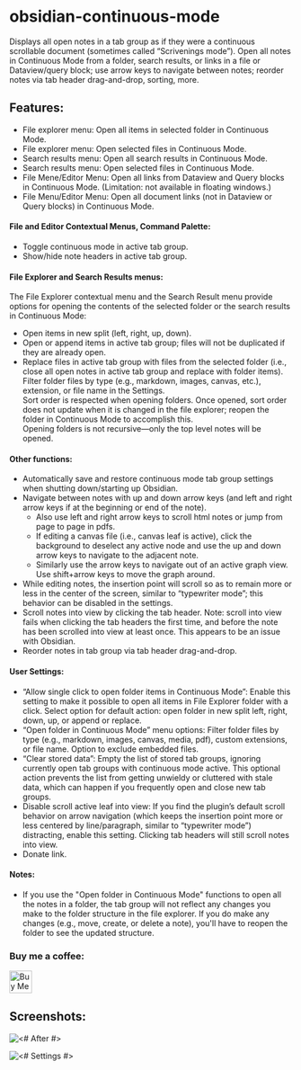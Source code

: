 # obsidian-continuous-mode

Displays all open notes in a tab group as if they were a continuous scrollable document (sometimes called “Scrivenings mode”). Open all notes in Continuous Mode from a folder, search results, or links in a file or Dataview/query block; use arrow keys to navigate between notes; reorder notes via tab header drag-and-drop, sorting, more.

## Features:  

- File explorer menu: Open all items in selected folder in Continuous Mode.  
- File explorer menu: Open selected files in Continuous Mode.  
- Search results menu: Open all search results in Continuous Mode.  
- Search results menu: Open selected files in Continuous Mode.  
- File Mene/Editor Menu: Open all links from Dataview and Query blocks in Continuous Mode. (Limitation: not available in floating windows.)
- File Menu/Editor Menu: Open all document links (not in Dataview or Query blocks) in Continuous Mode.

#### File and Editor Contextual Menus, Command Palette:  
- Toggle continuous mode in active tab group.  
- Show/hide note headers in active tab group.  

#### File Explorer and Search Results menus:
The File Explorer contextual menu and the Search Result menu provide options for opening the contents of the selected folder or the search results in Continuous Mode:  
- Open items in new split (left, right, up, down).  
- Open or append items in active tab group; files will not be duplicated if they are already open.  
- Replace files in active tab group with files from the selected folder (i.e., close all open notes in active tab group and replace with folder items).  
Filter folder files by type (e.g., markdown, images, canvas, etc.), extension, or file name in the Settings.  
Sort order is respected when opening folders. Once opened, sort order does not update when it is changed in the file explorer; reopen the folder in Continuous Mode to accomplish this.  
Opening folders is not recursive—only the top level notes will be opened.  
 
#### Other functions:  
- Automatically save and restore continuous mode tab group settings when shutting down/starting up Obsidian.  
- Navigate between notes with up and down arrow keys (and left and right arrow keys if at the beginning or end of the note).  
   - Also use left and right arrow keys to scroll html notes or jump from page to page in pdfs.  
   - If editing a canvas file (i.e., canvas leaf is active), click the background to deselect any active node and use the up and down arrow keys to navigate to the adjacent note.  
   - Similarly use the arrow keys to navigate out of an active graph view. Use shift+arrow keys to move the graph around.   
- While editing notes, the insertion point will scroll so as to remain more or less in the center of the screen, similar to “typewriter mode”; this behavior can be disabled in the settings.  
- Scroll notes into view by clicking the tab header. Note: scroll into view fails when clicking the tab headers the first time, and before the note has been scrolled into view at least once. This appears to be an issue with Obsidian.  
- Reorder notes in tab group via tab header drag-and-drop.  
 
#### User Settings:
- “Allow single click to open folder items in Continuous Mode”: Enable this setting to make it possible to open all items in File Explorer folder with a click. Select option for default action: open folder in new split left, right, down, up, or append or replace.
- “Open folder in Continuous Mode” menu options: Filter folder files by type (e.g., markdown, images, canvas, media, pdf), custom extensions, or file name. Option to exclude embedded files.  
- “Clear stored data”: Empty the list of stored tab groups, ignoring currently open tab groups with continuous mode active. This optional action prevents the list from getting unwieldy or cluttered with stale data, which can happen if you frequently open and close new tab groups.
- Disable scroll active leaf into view: If you find the plugin’s default scroll behavior on arrow navigation (which keeps the insertion point more or less centered by line/paragraph, similar to “typewriter mode”) distracting, enable this setting. Clicking tab headers will still scroll notes into view.
- Donate link.
 
#### Notes:
 - If you use the "Open folder in Continuous Mode" functions to open all the notes in a folder, the tab group will not reflect any changes you make to the folder structure in the file explorer. If you do make any changes (e.g., move, create, or delete a note), you'll have to reopen the folder to see the updated structure.

### Buy me a coffee:

<a href="https://www.buymeacoffee.com/fiLtliTFxQ" target="_blank"><img src="https://cdn.buymeacoffee.com/buttons/v2/default-yellow.png" alt="Buy Me A Coffee" style="height: 40px !important;" ></a>

## Screenshots:

![<# After #>](assets/after.gif "after.gif")

![<# Settings #>](assets/settings.jpg" "settings.jpg")

